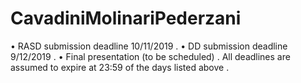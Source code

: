 # CavadiniMolinariPederzani

• RASD	submission	deadline	10/11/2019 . 
• DD submission	deadline	9/12/2019 . 
• Final	presentation	(to	be	scheduled) . 
All	deadlines	are	assumed	to	expire	at	23:59 of	the	days	listed	above . 
